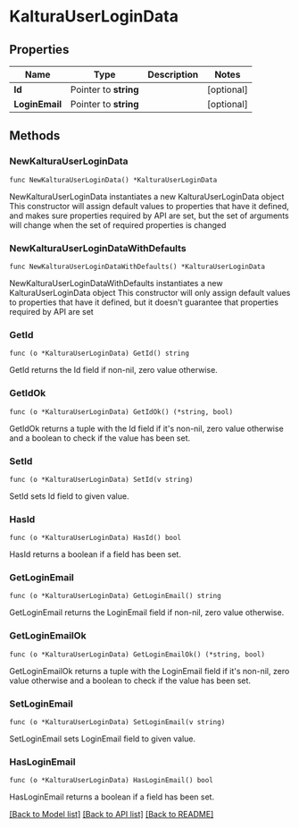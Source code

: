 # KalturaUserLoginData

## Properties

Name | Type | Description | Notes
------------ | ------------- | ------------- | -------------
**Id** | Pointer to **string** |  | [optional] 
**LoginEmail** | Pointer to **string** |  | [optional] 

## Methods

### NewKalturaUserLoginData

`func NewKalturaUserLoginData() *KalturaUserLoginData`

NewKalturaUserLoginData instantiates a new KalturaUserLoginData object
This constructor will assign default values to properties that have it defined,
and makes sure properties required by API are set, but the set of arguments
will change when the set of required properties is changed

### NewKalturaUserLoginDataWithDefaults

`func NewKalturaUserLoginDataWithDefaults() *KalturaUserLoginData`

NewKalturaUserLoginDataWithDefaults instantiates a new KalturaUserLoginData object
This constructor will only assign default values to properties that have it defined,
but it doesn't guarantee that properties required by API are set

### GetId

`func (o *KalturaUserLoginData) GetId() string`

GetId returns the Id field if non-nil, zero value otherwise.

### GetIdOk

`func (o *KalturaUserLoginData) GetIdOk() (*string, bool)`

GetIdOk returns a tuple with the Id field if it's non-nil, zero value otherwise
and a boolean to check if the value has been set.

### SetId

`func (o *KalturaUserLoginData) SetId(v string)`

SetId sets Id field to given value.

### HasId

`func (o *KalturaUserLoginData) HasId() bool`

HasId returns a boolean if a field has been set.

### GetLoginEmail

`func (o *KalturaUserLoginData) GetLoginEmail() string`

GetLoginEmail returns the LoginEmail field if non-nil, zero value otherwise.

### GetLoginEmailOk

`func (o *KalturaUserLoginData) GetLoginEmailOk() (*string, bool)`

GetLoginEmailOk returns a tuple with the LoginEmail field if it's non-nil, zero value otherwise
and a boolean to check if the value has been set.

### SetLoginEmail

`func (o *KalturaUserLoginData) SetLoginEmail(v string)`

SetLoginEmail sets LoginEmail field to given value.

### HasLoginEmail

`func (o *KalturaUserLoginData) HasLoginEmail() bool`

HasLoginEmail returns a boolean if a field has been set.


[[Back to Model list]](../README.md#documentation-for-models) [[Back to API list]](../README.md#documentation-for-api-endpoints) [[Back to README]](../README.md)


